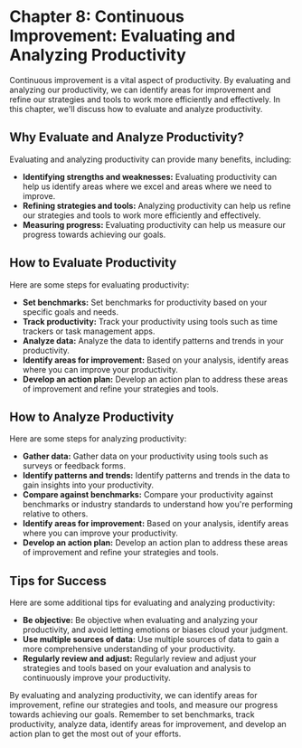 Chapter 8: Continuous Improvement: Evaluating and Analyzing Productivity
========================================================================

Continuous improvement is a vital aspect of productivity. By evaluating and analyzing our productivity, we can identify areas for improvement and refine our strategies and tools to work more efficiently and effectively. In this chapter, we'll discuss how to evaluate and analyze productivity.

Why Evaluate and Analyze Productivity?
--------------------------------------

Evaluating and analyzing productivity can provide many benefits, including:

* **Identifying strengths and weaknesses:** Evaluating productivity can help us identify areas where we excel and areas where we need to improve.
* **Refining strategies and tools:** Analyzing productivity can help us refine our strategies and tools to work more efficiently and effectively.
* **Measuring progress:** Evaluating productivity can help us measure our progress towards achieving our goals.

How to Evaluate Productivity
----------------------------

Here are some steps for evaluating productivity:

* **Set benchmarks:** Set benchmarks for productivity based on your specific goals and needs.
* **Track productivity:** Track your productivity using tools such as time trackers or task management apps.
* **Analyze data:** Analyze the data to identify patterns and trends in your productivity.
* **Identify areas for improvement:** Based on your analysis, identify areas where you can improve your productivity.
* **Develop an action plan:** Develop an action plan to address these areas of improvement and refine your strategies and tools.

How to Analyze Productivity
---------------------------

Here are some steps for analyzing productivity:

* **Gather data:** Gather data on your productivity using tools such as surveys or feedback forms.
* **Identify patterns and trends:** Identify patterns and trends in the data to gain insights into your productivity.
* **Compare against benchmarks:** Compare your productivity against benchmarks or industry standards to understand how you're performing relative to others.
* **Identify areas for improvement:** Based on your analysis, identify areas where you can improve your productivity.
* **Develop an action plan:** Develop an action plan to address these areas of improvement and refine your strategies and tools.

Tips for Success
----------------

Here are some additional tips for evaluating and analyzing productivity:

* **Be objective:** Be objective when evaluating and analyzing your productivity, and avoid letting emotions or biases cloud your judgment.
* **Use multiple sources of data:** Use multiple sources of data to gain a more comprehensive understanding of your productivity.
* **Regularly review and adjust:** Regularly review and adjust your strategies and tools based on your evaluation and analysis to continuously improve your productivity.

By evaluating and analyzing productivity, we can identify areas for improvement, refine our strategies and tools, and measure our progress towards achieving our goals. Remember to set benchmarks, track productivity, analyze data, identify areas for improvement, and develop an action plan to get the most out of your efforts.
